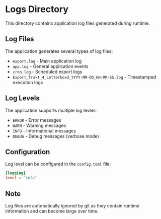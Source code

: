 # Logs Directory

This directory contains application log files generated during runtime.

## Log Files

The application generates several types of log files:

- `export.log` - Main application log
- `app.log` - General application events
- `cron.log` - Scheduled export logs
- `Export_Trakt_4_Letterboxd_YYYY-MM-DD_HH-MM-SS.log` - Timestamped execution logs

## Log Levels

The application supports multiple log levels:

- `ERROR` - Error messages
- `WARN` - Warning messages
- `INFO` - Informational messages
- `DEBUG` - Debug messages (verbose mode)

## Configuration

Log level can be configured in the `config.toml` file:

```toml
[logging]
level = "info"
```

## Note

Log files are automatically ignored by git as they contain runtime information and can become large over time.
